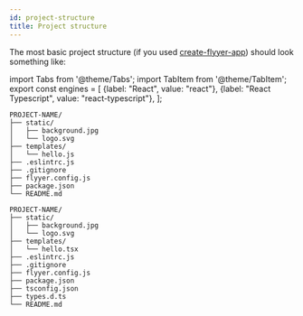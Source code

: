 ```yaml
---
id: project-structure
title: Project structure
---
```


[create-flyyer-app]: https://npmjs.com/package/create-flyyer-app

The most basic project structure (if you used [create-flyyer-app][create-flyyer-app]) should look something like:

<!-- MDX variables -->
import Tabs from '@theme/Tabs';
import TabItem from '@theme/TabItem';
export const engines = [
  {label: "React", value: "react"},
  {label: "React Typescript", value: "react-typescript"},
];

<Tabs groupId="engines" defaultValue="react" values={engines}>
<TabItem value="react">

```tree {6}
PROJECT-NAME/
├── static/
│   ├── background.jpg
│   └── logo.svg
├── templates/
│   └── hello.js
├── .eslintrc.js
├── .gitignore
├── flyyer.config.js
├── package.json
└── README.md
```

</TabItem>
<TabItem value="react-typescript">

```tree {6}
PROJECT-NAME/
├── static/
│   ├── background.jpg
│   └── logo.svg
├── templates/
│   └── hello.tsx
├── .eslintrc.js
├── .gitignore
├── flyyer.config.js
├── package.json
├── tsconfig.json
├── types.d.ts
└── README.md
```

</TabItem>
</Tabs>
